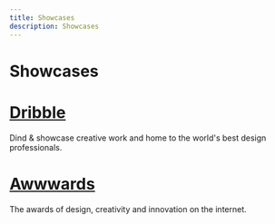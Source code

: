 ```yaml
---
title: Showcases
description: Showcases
---
```


# Showcases

# [Dribble](https://dribbble.com/)

Dind & showcase creative work and home to the world's best design professionals.

# [Awwwards](https://www.awwwards.com/)

The awards of design, creativity and innovation on the internet.
